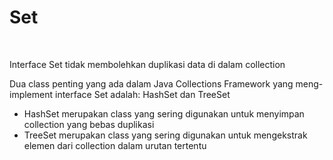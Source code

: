 # Set

 <br>

<div class='text-xl mr-32'>

Interface <span class='text-yellow'>Set</span> tidak membolehkan duplikasi data di dalam collection

Dua class penting yang ada dalam Java Collections Framework yang meng-implement interface Set adalah: <span class='text-yellow'>HashSet</span> dan <span class='text-yellow'>TreeSet</span>

- <span class='text-yellow'>HashSet</span> merupakan class yang sering digunakan untuk menyimpan collection yang bebas duplikasi
- <span class='text-yellow'>TreeSet</span> merupakan class yang sering digunakan untuk mengekstrak elemen dari collection dalam urutan tertentu

</div>